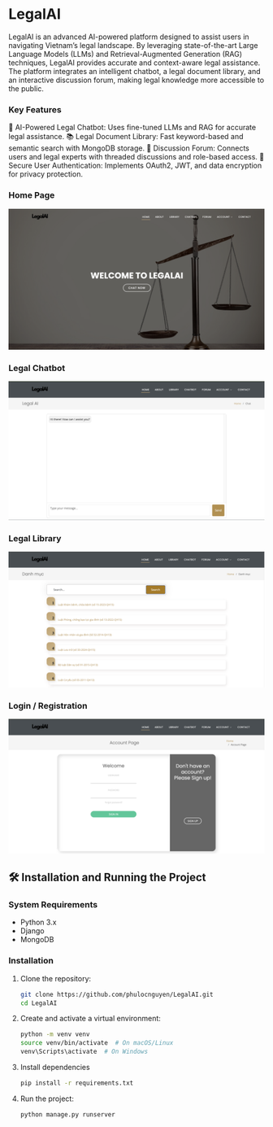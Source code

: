 # LegalAI
LegalAI is an advanced AI-powered platform designed to assist users in navigating Vietnam’s legal landscape. By leveraging state-of-the-art Large Language Models (LLMs) and Retrieval-Augmented Generation (RAG) techniques, LegalAI provides accurate and context-aware legal assistance. The platform integrates an intelligent chatbot, a legal document library, and an interactive discussion forum, making legal knowledge more accessible to the public.

### Key Features
🧠 AI-Powered Legal Chatbot: Uses fine-tuned LLMs and RAG for accurate legal assistance.
📚 Legal Document Library: Fast keyword-based and semantic search with MongoDB storage.
💬 Discussion Forum: Connects users and legal experts with threaded discussions and role-based access.
🔐 Secure User Authentication: Implements OAuth2, JWT, and data encryption for privacy protection.

### Home Page
![Home Page](figures/home.png)

### Legal Chatbot
![Legal Chatbot](figures/chatbot.png)

### Legal Library
![Legal Library](figures/lib.png)

### Login / Registration
![Login / Registration](figures/login.png)

## 🛠️ Installation and Running the Project
### System Requirements
- Python 3.x
- Django
- MongoDB

### Installation
1. Clone the repository:
   ```bash
   git clone https://github.com/phulocnguyen/LegalAI.git
   cd LegalAI
2. Create and activate a virtual environment:
    ```bash
    python -m venv venv
    source venv/bin/activate  # On macOS/Linux
    venv\Scripts\activate  # On Windows

3. Install dependencies
      ```bash
      pip install -r requirements.txt

4. Run the project:
    ```bash
    python manage.py runserver



